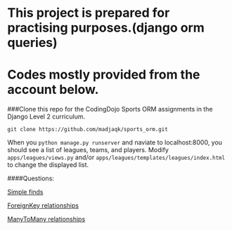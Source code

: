 # This project is prepared for practising purposes.(django orm queries)
# Codes mostly provided from the account below.

###Clone this repo for the CodingDojo Sports ORM assignments in the Django Level 2 curriculum.

`git clone https://github.com/madjaqk/sports_orm.git`

When you `python manage.py runserver` and naviate to localhost:8000, you should see a list of leagues, teams, and players.  Modify `apps/leagues/views.py` and/or `apps/leagues/templates/leagues/index.html` to change the displayed list.

####Questions:

[Simple finds](level_1.md)

[ForeignKey relationships](level_2.md)

[ManyToMany relationships](level_3.md)